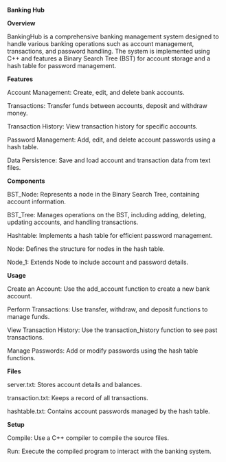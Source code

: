 **Banking Hub**



**Overview**

BankingHub is a comprehensive banking management system designed to handle various banking operations such as account management, transactions, and password handling. The system is implemented using C++ and features a Binary Search Tree (BST) for account storage and a hash table for password management.

**Features**

Account Management: Create, edit, and delete bank accounts.

Transactions: Transfer funds between accounts, deposit and withdraw money.

Transaction History: View transaction history for specific accounts.

Password Management: Add, edit, and delete account passwords using a hash table.

Data Persistence: Save and load account and transaction data from text files.


**Components**

BST_Node: Represents a node in the Binary Search Tree, containing account information.

BST_Tree: Manages operations on the BST, including adding, deleting, updating accounts, and handling transactions.

Hashtable: Implements a hash table for efficient password management.

Node: Defines the structure for nodes in the hash table.

Node_1: Extends Node to include account and password details.

**Usage**

Create an Account: Use the add_account function to create a new bank account.

Perform Transactions: Use transfer, withdraw, and deposit functions to manage funds.

View Transaction History: Use the transaction_history function to see past transactions.

Manage Passwords: Add or modify passwords using the hash table functions.


**Files**

server.txt: Stores account details and balances.

transaction.txt: Keeps a record of all transactions.

hashtable.txt: Contains account passwords managed by the hash table.

**Setup**

Compile: Use a C++ compiler to compile the source files.

Run: Execute the compiled program to interact with the banking system.
